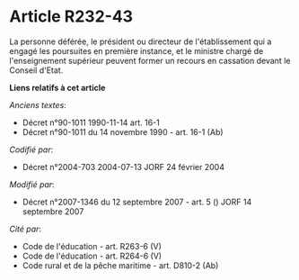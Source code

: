 # Article R232-43

La personne déférée, le président ou directeur de l'établissement qui a engagé les poursuites en première instance, et le
ministre chargé de l'enseignement supérieur peuvent former un recours en cassation devant le Conseil d'Etat.

**Liens relatifs à cet article**

_Anciens textes_:

  - Décret n°90-1011 1990-11-14 art. 16-1
  - Décret n°90-1011 du 14 novembre 1990 - art. 16-1 (Ab)

_Codifié par_:

  - Décret n°2004-703 2004-07-13 JORF 24 février 2004

_Modifié par_:

  - Décret n°2007-1346 du 12 septembre 2007 - art. 5 () JORF 14 septembre 2007

_Cité par_:

  - Code de l'éducation - art. R263-6 (V)
  - Code de l'éducation - art. R264-6 (V)
  - Code rural et de la pêche maritime - art. D810-2 (Ab)
